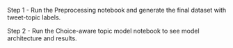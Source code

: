 Step 1 - Run the Preprocessing notebook and generate the final dataset with tweet-topic labels.

Step 2 - Run the Choice-aware topic model notebook to see model architecture and results.
